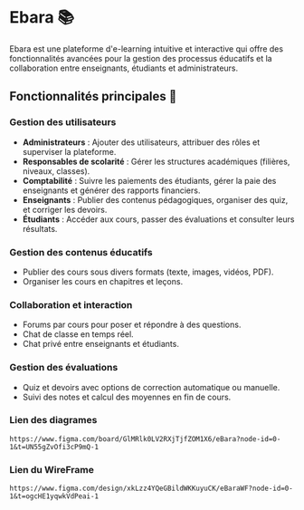 # Ebara 📚

Ebara est une plateforme d'e-learning intuitive et interactive qui offre des fonctionnalités avancées pour la gestion des processus éducatifs et la collaboration entre enseignants, étudiants et administrateurs.

## Fonctionnalités principales 🚀

### **Gestion des utilisateurs**
- **Administrateurs** : Ajouter des utilisateurs, attribuer des rôles et superviser la plateforme.
- **Responsables de scolarité** : Gérer les structures académiques (filières, niveaux, classes).
- **Comptabilité** : Suivre les paiements des étudiants, gérer la paie des enseignants et générer des rapports financiers.
- **Enseignants** : Publier des contenus pédagogiques, organiser des quiz, et corriger les devoirs.
- **Étudiants** : Accéder aux cours, passer des évaluations et consulter leurs résultats.

### **Gestion des contenus éducatifs**
- Publier des cours sous divers formats (texte, images, vidéos, PDF).
- Organiser les cours en chapitres et leçons.

### **Collaboration et interaction**
- Forums par cours pour poser et répondre à des questions.
- Chat de classe en temps réel.
- Chat privé entre enseignants et étudiants.

### **Gestion des évaluations**
- Quiz et devoirs avec options de correction automatique ou manuelle.
- Suivi des notes et calcul des moyennes en fin de cours.

### Lien des diagrames 
```https://www.figma.com/board/GlMRlk0LV2RXjTjfZOM1X6/eBara?node-id=0-1&t=UN55gZvOfi3cP9mQ-1```
### Lien du WireFrame
```https://www.figma.com/design/xkLzz4YQeGBildWKKuyuCK/eBaraWF?node-id=0-1&t=ogcHE1yqwkVdPeai-1```
